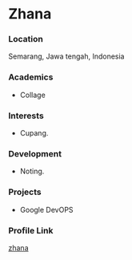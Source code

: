 # Zhana
### Location

Semarang, Jawa tengah, Indonesia

### Academics

- Collage

### Interests

- Cupang.

### Development

- Noting.

### Projects

- Google DevOPS

### Profile Link

[zhana](https://github.com/nearfoe1)

